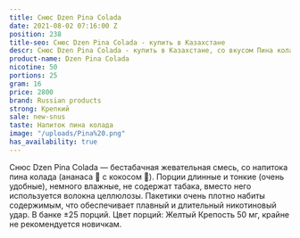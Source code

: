 ```yaml
---
title: Снюс Dzen Pina Colada
date: 2021-08-02 07:16:00 Z
position: 238
title-seo: Снюс Dzen Pina Colada - купить в Казахстане
descr: Снюс Dzen Pina Colada - купить в Казахстане, со вкусом Пина колады
product-name: Dzen Pina Colada
nicotine: 50
portions: 25
gram: 16
price: 2800
brand: Russian products
strong: Крепкий
sale: new-snus
taste: Напиток пина колада
image: "/uploads/Pina%20.png"
has_availability: true
---
```


Снюс Dzen Pina Colada — бестабачная жевательная смесь, со напитока пина колада (ананаса 🍍 с кокосом 🥥). Порции длинные и тонкие (очень удобные), немного влажные, не содержат табака, вместо него используется волокна целлюлозы. Пакетики очень плотно набиты содержимым, что обеспечивает плавный и длительный никотиновый удар. В банке ±25 порций. Цвет порций: Желтый Крепость 50 мг, крайне не рекомендуется новичкам.

